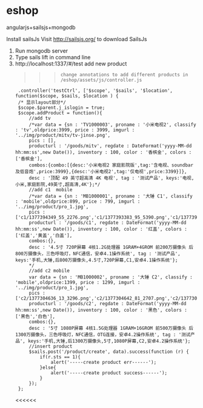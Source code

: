 eshop
=====

angularjs+sailsjs+mongodb

Install sailsJs
	Visit http://sailsjs.org/ to download SailsJs
	
1. Run mongodb server
2. Type sails lift in command line
3. http://localhost:1337/#/test add  new product
	>>>		change annotations to add different products in /eshop/assets/js/controller.js
		.controller('testCtrl', ['$scope', '$sails', '$location',  function($scope, $sails, $location ) {
		/* 显示layout部分*/
		$scope.$parent.j_islogin = true;	
		$scope.addProduct = function(){
			//add tv
			/*var data = {sn : 'TV1000003', proname : '小米电视2', classify : 'tv',oldprice:3999, price : 3999, imgurl : '../img/product/mitv/tv-jinse.png',
			pics : [],
			producturl : '/goods/mitv', regdate : DateFormat('yyyy-MM-dd hh:mm:ss',new Date()), inventory : 100, color : '香槟金', colors : ['香槟金'],
			combos:{combo:[{desc:'小米电视2 家庭影院版',tag:'含电视、soundbar及低音炮',price:3999},{desc:'小米电视2',tag:'仅电视',price:3399}]},
			desc : '顶配 49 英寸超高清 4K 电视', tag : '测试产品', keys:'电视,小米,家庭影院,49英寸,超高清,4K'};*/
			//add c1  mobile
			/*var data = {sn : 'MB1000001', proname : '大锤 C1', classify : 'mobile',oldprice:899, price : 799, imgurl : '../img/product/pro_1.jpg',
			pics : ['c1/1377394349_55_2276.png','c1/1377393383_95_5390.png','c1/1377393385_25_1165.png','c1/1377393386_56_3345.png','c1/1377393390_77_5538.png'],
			producturl : '/goods/c1', regdate : DateFormat('yyyy-MM-dd hh:mm:ss',new Date()), inventory : 100, color : '红盖', colors : ['红盖','黄盖','白盖'],
			combos:{},
			desc : '4.5寸 720P屏幕 4核1.2G处理器 1GRAM+4GROM 前200万摄像头 后800万摄像头，三色呼吸灯，NFC通信，安卓4.1操作系统', tag : '测试产品', keys:'手机,大锤,后800万摄像头,4.5寸,720P屏幕,C1,安卓4.1操作系统'};
			*/
			//add c2 mobile
			var data = {sn : 'MB1000002', proname : '大锤 C2', classify : 'mobile',oldprice:1399, price : 1299, imgurl : '../img/product/pro_1.jpg',
			pics : ['c2/1377304636_13_3296.png','c2/1377304642_81_2707.png','c2/1377304645_73_2873.png','c2/1377304653_76_6318.png','c2/1377304665_46_5265.png'],
			producturl : '/goods/c2', regdate : DateFormat('yyyy-MM-dd hh:mm:ss',new Date()), inventory : 100, color : '黑色', colors : ['黑色','白色'],
			combos:{},
			desc : '5寸 1080P屏幕 4核1.5G处理器 1GRAM+16GROM 前500万摄像头 后1300万摄像头，三色呼吸灯，NFC通信，OTG连接，安卓4.2操作系统', tag : '测试产品', keys:'手机,大锤,后1300万摄像头,5寸,1080P屏幕,C2,安卓4.2操作系统'};
			//insert product
			$sails.post('/product/create', data).success(function (r) {
				if(r.sts == 1){
					alert('-----create product err------');
				}else{
					alert('-----create product success------');
				}
			});
		};
	<<<<<<